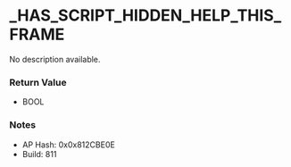 # _HAS_SCRIPT_HIDDEN_HELP_THIS_FRAME

No description available.

### Return Value
* BOOL

### Notes
* AP Hash: 0x0x812CBE0E
* Build: 811

